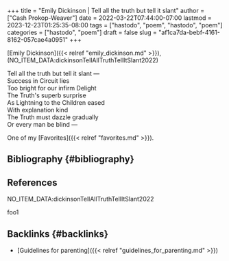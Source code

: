 +++
title = "Emily Dickinson | Tell all the truth but tell it slant"
author = ["Cash Prokop-Weaver"]
date = 2022-03-22T07:44:00-07:00
lastmod = 2023-12-23T01:25:35-08:00
tags = ["hastodo", "poem", "hastodo", "poem"]
categories = ["hastodo", "poem"]
draft = false
slug = "af1ca7da-bebf-4161-8162-057cae4a0951"
+++

[Emily Dickinson]({{< relref "emily_dickinson.md" >}}), (NO_ITEM_DATA:dickinsonTellAllTruthTellItSlant2022)

<div class="verse">

Tell all the truth but tell it slant —<br />
Success in Circuit lies<br />
Too bright for our infirm Delight<br />
The Truth's superb surprise<br />
As Lightning to the Children eased<br />
With explanation kind<br />
The Truth must dazzle gradually<br />
Or every man be blind —<br />

</div>

One of my [Favorites]({{< relref "favorites.md" >}}).


## Bibliography {#bibliography}

## References

<style>.csl-entry{text-indent: -1.5em; margin-left: 1.5em;}</style><div class="csl-bib-body">
  <div class="csl-entry">NO_ITEM_DATA:dickinsonTellAllTruthTellItSlant2022</div>
</div>

foo1


## Backlinks {#backlinks}

-   [Guidelines for parenting]({{< relref "guidelines_for_parenting.md" >}})
